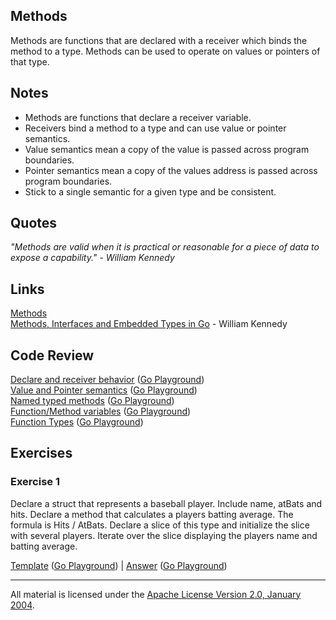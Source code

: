 ## Methods

Methods are functions that are declared with a receiver which binds the method to a type. Methods can be used to operate on values or pointers of that type.

## Notes

* Methods are functions that declare a receiver variable.
* Receivers bind a method to a type and can use value or pointer semantics.
* Value semantics mean a copy of the value is passed across program boundaries.
* Pointer semantics mean a copy of the values address is passed across program boundaries.
* Stick to a single semantic for a given type and be consistent.

## Quotes

_"Methods are valid when it is practical or reasonable for a piece of data to expose a capability." - William Kennedy_

## Links

[Methods](https://golang.org/doc/effective_go.html#methods)   
[Methods, Interfaces and Embedded Types in Go](https://www.ardanlabs.com/blog/2014/05/methods-interfaces-and-embedded-types.html) - William Kennedy   

## Code Review

[Declare and receiver behavior](example1/example1.go) ([Go Playground](https://play.golang.org/p/9ZBYDPHs_pT))  
[Value and Pointer semantics](example5/example5.go) ([Go Playground](https://play.golang.org/p/QmKfZAnZ6FQ))  
[Named typed methods](example2/example2.go) ([Go Playground](https://play.golang.org/p/9g1PIjyA2YQ))  
[Function/Method variables](example3/example3.go) ([Go Playground](https://play.golang.org/p/iRkiczvcHiH))  
[Function Types](example4/example4.go) ([Go Playground](https://play.golang.org/p/4TRrKs0-mTR))

## Exercises

### Exercise 1

Declare a struct that represents a baseball player. Include name, atBats and hits. Declare a method that calculates a players batting average. The formula is Hits / AtBats. Declare a slice of this type and initialize the slice with several players. Iterate over the slice displaying the players name and batting average.

[Template](exercises/template1/template1.go) ([Go Playground](https://play.golang.org/p/7oCUZ0IOBRK)) | 
[Answer](exercises/exercise1/exercise1.go) ([Go Playground](https://play.golang.org/p/smog--SovkM))
___
All material is licensed under the [Apache License Version 2.0, January 2004](http://www.apache.org/licenses/LICENSE-2.0).
